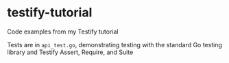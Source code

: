 # testify-tutorial
Code examples from my Testify tutorial

Tests are in `api_test.go`, demonstrating testing with the standard Go testing library and Testify Assert, Require, and Suite
